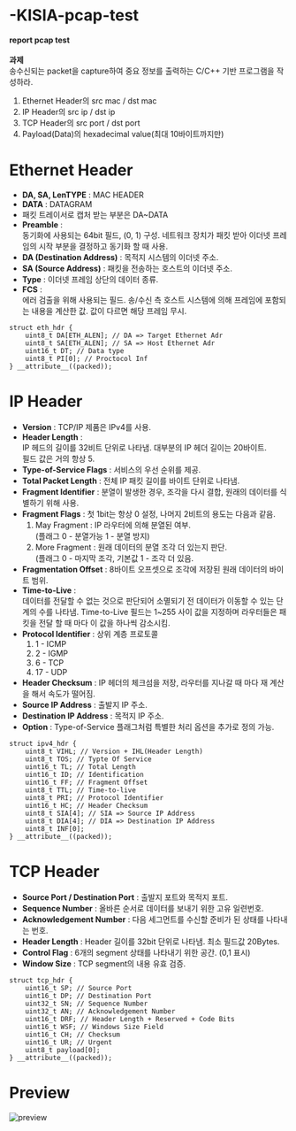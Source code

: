 # -KISIA-pcap-test
<strong>report pcap test</strong><br><br>
<Strong>과제</strong><br>
송수신되는 packet을 capture하여 중요 정보를 출력하는 C/C++ 기반 프로그램을 작성하라.<br>
<ol>
  <li>Ethernet Header의 src mac / dst mac</li>
  <li>IP Header의 src ip / dst ip</li>
  <li>TCP Header의 src port / dst port</li>
  <li>Payload(Data)의 hexadecimal value(최대 10바이트까지만)</li>
</ol>

# Ethernet Header
<ul>
  <li><strong>DA, SA, LenTYPE</strong> : MAC HEADER</li>
  <li><strong>DATA</strong> : DATAGRAM</li>
  <li>패킷 트레이서로 캡처 받는 부분은 DA~DATA</li>
  <li><strong>Preamble</strong> :<br>동기화에 사용되는 64bit 필드, (0, 1) 구성. 네트워크 장치가 패킷 받아 이더넷 프레임의 시작 부분을 결정하고 동기화 할 때 사용.</li>
  <li><strong>DA (Destination Address)</strong> : 목적지 시스템의 이더넷 주소.</li>
  <li><strong>SA (Source Address)</strong> : 패킷을 전송하는 호스트의 이더넷 주소.</li>
  <li><strong>Type</strong> : 이더넷 프레임 상단의 데이터 종류.</li>
  <li><strong>FCS</strong> :<br>에러 검출을 위해 사용되는 필드. 송/수신 측 호스트 시스템에 의해 프레임에 포함되는 내용을 계산한 값. 값이 다르면 해당 프레임 무시.</li>
</ul>
<pre><code>struct eth_hdr {
	uint8_t DA[ETH_ALEN]; // DA => Target Ethernet Adr
	uint8_t SA[ETH_ALEN]; // SA => Host Ethernet Adr
	uint16_t DT; // Data type
	uint8_t PI[0]; // Proctocol Inf
} __attribute__((packed));
</code></pre>

# IP Header
<ul>
  <li><strong>Version</strong> : TCP/IP 제품은 IPv4를 사용.</li>
  <li><strong>Header Length</strong> : <br>IP 헤드의 길이를 32비트 단위로 나타냄. 대부분의 IP 헤더 길이는 20바이트.<br>필드 값은 거의 항상 5.</li>
  <li><strong>Type-of-Service Flags</strong> : 서비스의 우선 순위를 제공.</li>
  <li><strong>Total Packet Length</strong> : 전체 IP 패킷 길이를 바이트 단위로 나타냄.</li>
  <li><strong>Fragment Identifier</strong> : 분열이 발생한 경우, 조각을 다시 결합, 원래의 데이터를 식별하기 위해 사용.</li>
  <li>
  <strong>Fragment Flags</strong>
  : 첫 1bit는 항상 0 설정, 나머지 2비트의 용도는 다음과 같음.
    <ol>
      <li>
        May Fragment : IP 라우터에 의해 분열된 여부.<br>
        (플래그 0 - 분열가능 1 - 분열 방지)
      </li>
      <li>
        More Fragment : 원래 데이터의 분열 조각 더 있는지 판단.<br>
        (플래그 0 - 마지막 조각, 기본값 1 - 조각 더 있음.
      </li>
    </ol>
  </li>
  <li><strong>Fragmentation Offset</strong> : 8바이트 오프셋으로 조각에 저장된 원래 데이터의 바이트 범위.</li>
  <li><strong>Time-to-Live</strong> : <br>데이터를 전달할 수 없는 것으로 판단되어 소멸되기 전 데이터가 이동할 수 있는 단계의 수를 나타냄. Time-to-Live 필드는 1~255 사이 값을 지정하며 라우터들은 패킷을 전달 할 때 마다 이 값을 하나씩 감소시킴.</li>
  <li>
    <strong>Protocol Identifier</strong> : 상위 계층 프로토콜
    <ol>
      <li>1 - ICMP</li>
      <li>2 - IGMP</li>
      <li>6 - TCP</li>
      <li>17 - UDP</li>
    </ol>
  </li>
  <li><strong>Header Checksum</strong> : IP 헤더의 체크섬을 저장, 라우터를 지나갈 때 마다 재 계산을 해서 속도가 떨어짐.</li>
  <li><strong>Source IP Address</strong> : 출발지 IP 주소.</li>
  <li><strong>Destination IP Address</strong> : 목적지 IP 주소.</li>
  <li><strong>Option</strong> : Type-of-Service 플래그처럼 특별한 처리 옵션을 추가로 정의 가능.</li>
</ul>
<pre><code>struct ipv4_hdr {
	uint8_t VIHL; // Version + IHL(Header Length)
	uint8_t TOS; // Typte Of Service
	uint16_t TL; // Total Length
	uint16_t ID; // Identification
	uint16_t FF; // Fragment Offset
	uint8_t TTL; // Time-to-live
	uint8_t PRI; // Protocol Identifier
	uint16_t HC; // Header Checksum
	uint8_t SIA[4]; // SIA => Source IP Address
	uint8_t DIA[4]; // DIA => Destination IP Address
	uint8_t INF[0];
} __attribute__((packed));
</code></pre>

# TCP Header
<ul>
  <li><strong>Source Port / Destination Port</strong> : 출발지 포트와 목적지 포트.</li>
  <li><strong>Sequence Number</strong> : 올바른 순서로 데이터를 보내기 위한 고유 일련번호.</li>
  <li><strong>Acknowledgement Number</strong> : 다음 세그먼트를 수신할 준비가 된 상태를 나타내는 번호.</li>
  <li><strong>Header Length</strong> : Header 길이를 32bit 단위로 나타냄. 최소 필드값 20Bytes.</li>
  <li><strong>Control Flag</strong> : 6개의 segment 상태를 나타내기 위한 공간. (0,1 표시)</li>
  <li><strong>Window Size</strong> : TCP segment의 내용 유효 검증.</li>
</ul>
<pre><code>struct tcp_hdr {
	uint16_t SP; // Source Port
	uint16_t DP; // Destination Port
	uint32_t SN; // Sequence Number
	uint32_t AN; // Acknowledgement Number
	uint16_t DRF; // Header Length + Reserved + Code Bits
	uint16_t WSF; // Windows Size Field
	uint16_t CH; // Checksum
	uint16_t UR; // Urgent
	uint8_t payload[0];
} __attribute__((packed));
</code></pre>

# Preview
![preview](https://user-images.githubusercontent.com/95238604/235041399-62002589-084f-48c9-b187-e70fe00b274e.png)
